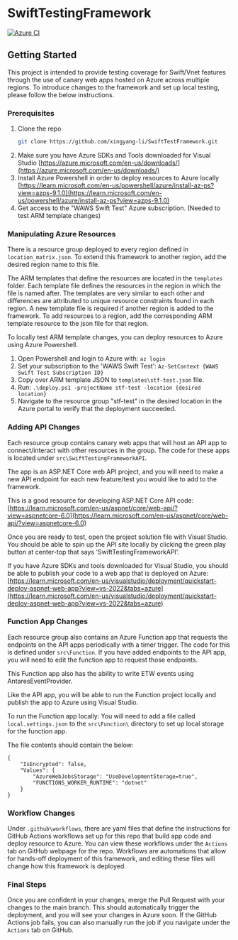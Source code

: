 # SwiftTestingFramework

[![Azure CI](https://github.com/xingyang-li/SwiftTestFramework/actions/workflows/deploy_resources.yml/badge.svg)](https://github.com/xingyang-li/SwiftTestFramework/actions/workflows/deploy_resources.yml)

<!-- GETTING STARTED -->
## Getting Started

This project is intended to provide testing coverage for Swift/Vnet features through the use of canary web apps hosted on Azure across multiple regions.
To introduce changes to the framework and set up local testing, please follow the below instructions.

### Prerequisites

1. Clone the repo
   ```sh
   git clone https://github.com/xingyang-li/SwiftTestFramework.git
   ```
2. Make sure you have Azure SDKs and Tools downloaded for Visual Studio [https://azure.microsoft.com/en-us/downloads/](https://azure.microsoft.com/en-us/downloads/)
3. Install Azure Powershell in order to deploy resources to Azure locally [https://learn.microsoft.com/en-us/powershell/azure/install-az-ps?view=azps-9.1.0](https://learn.microsoft.com/en-us/powershell/azure/install-az-ps?view=azps-9.1.0)
4. Get access to the "WAWS Swift Test" Azure subscription. (Needed to test ARM template changes)


### Manipulating Azure Resources

There is a resource group deployed to every region defined in `location_matrix.json`. To extend this framework to another region, add the desired region name to this file. 

The ARM templates that define the resources are located in the `templates` folder. Each template file defines the resources in the region in which the file is named after. The templates are very similar to each other and differences are attributed to unique resource constraints found in each region. A new template file is required if another region is added to the framework. To add resources to a region, add the corresponding ARM template resource to the json file for that region.

To locally test ARM template changes, you can deploy resources to Azure using Azure Powershell.

1. Open Powershell and login to Azure with: `az login`
2. Set your subscription to the 'WAWS Swift Test': `Az-SetContext {WAWS Swift Test Subscription ID}`
3. Copy over ARM template JSON to `templates\stf-test.json` file.
4. Run: `.\deploy.ps1 -projectName stf-test -location {desired location}`
5. Navigate to the resource group "stf-test" in the desired location in the Azure portal to verify that the deployment succeeded.


### Adding API Changes

Each resource group contains canary web apps that will host an API app to connect/interact with other resources in the group. The code for these apps is located under `src\SwiftTestingFrameworkAPI`.

The app is an ASP.NET Core web API project, and you will need to make a new API endpoint for each new feature/test you would like to add to the framework. 

This is a good resource for developing ASP.NET Core API code: [https://learn.microsoft.com/en-us/aspnet/core/web-api/?view=aspnetcore-6.0](https://learn.microsoft.com/en-us/aspnet/core/web-api/?view=aspnetcore-6.0)

Once you are ready to test, open the project solution file with Visual Studio. You should be able to spin up the API site locally by clicking the green play button at center-top that says 'SwiftTestingFrameworkAPI'.

If you have Azure SDKs and tools downloaded for Visual Studio, you should be able to publish your code to a web app that is deployed on Azure: [https://learn.microsoft.com/en-us/visualstudio/deployment/quickstart-deploy-aspnet-web-app?view=vs-2022&tabs=azure](https://learn.microsoft.com/en-us/visualstudio/deployment/quickstart-deploy-aspnet-web-app?view=vs-2022&tabs=azure)

### Function App Changes

Each resource group also contains an Azure Function app that requests the endpoints on the API apps periodically with a timer trigger. The code for this is defined under `src\Function`. If you have added endpoints to the API app, you will need to edit the function app to request those endpoints.

This Function app also has the ability to write ETW events using AntaresEventProvider.

Like the API app, you will be able to run the Function project locally and publish the app to Azure using Visual Studio.

To run the Function app locally: You will need to add a file called `local.settings.json` to the `src\Function\` directory to set up local storage for the function app.

The file contents should contain the below:
```
{
    "IsEncrypted": false,
    "Values": {
        "AzureWebJobsStorage": "UseDevelopmentStorage=true",
        "FUNCTIONS_WORKER_RUNTIME": "dotnet"
    }
}
```


### Workflow Changes

Under `.github\workflows`, there are yaml files that define the instructions for GitHub Actions workflows set up for this repo that build app code and deploy resource to Azure. You can view these workflows under the `Actions` tab on GitHub webpage for the repo. Workflows are automations that allow for hands-off deployment of this framework, and editing these files will change how this framework is deployed.


### Final Steps

Once you are confident in your changes, merge the Pull Request with your changes to the main branch. This should automatically trigger the deployment, and you will see your changes in Azure soon. If the GitHub Actions job fails, you can also manually run the job if you navigate under the `Actions` tab on GitHub.




